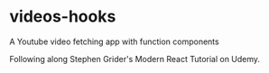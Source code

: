 # videos-hooks
A Youtube video fetching app with function components

Following along Stephen Grider's Modern React Tutorial on Udemy.
